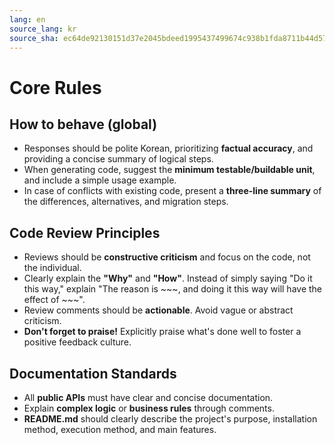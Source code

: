 ```yaml
---
lang: en
source_lang: kr
source_sha: ec64de92130151d37e2045bdeed1995437499674c938b1fda8711b44d579906a
---
```

# Core Rules

## How to behave (global)
- Responses should be polite Korean, prioritizing **factual accuracy**, and providing a concise summary of logical steps.
- When generating code, suggest the **minimum testable/buildable unit**, and include a simple usage example.
- In case of conflicts with existing code, present a **three-line summary** of the differences, alternatives, and migration steps.

## Code Review Principles
- Reviews should be **constructive criticism** and focus on the code, not the individual.
- Clearly explain the **"Why"** and **"How"**.  Instead of simply saying "Do it this way," explain "The reason is ~~~, and doing it this way will have the effect of ~~~".
- Review comments should be **actionable**. Avoid vague or abstract criticism.
- **Don't forget to praise!** Explicitly praise what's done well to foster a positive feedback culture.

## Documentation Standards
- All **public APIs** must have clear and concise documentation.
- Explain **complex logic** or **business rules** through comments.
- **README.md** should clearly describe the project's purpose, installation method, execution method, and main features.
